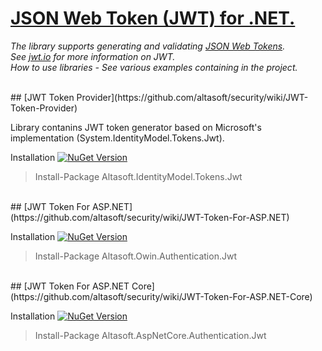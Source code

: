 # [JSON Web Token (JWT) for .NET.](https://github.com/altasoft/security/wiki)

*The library supports generating and validating [JSON Web Tokens](https://tools.ietf.org/html/rfc7519).*  
*See [jwt.io](https://jwt.io) for more information on JWT.*  
*How to use libraries - See various examples containing in the project.*  

<br/>
## [JWT Token Provider](https://github.com/altasoft/security/wiki/JWT-Token-Provider)

Library contanins JWT token generator based on Microsoft's implementation (System.IdentityModel.Tokens.Jwt).

Installation [![NuGet Version](https://img.shields.io/nuget/v/Altasoft.IdentityModel.Tokens.Jwt.svg)](https://www.nuget.org/packages/Altasoft.IdentityModel.Tokens.Jwt)

> Install-Package Altasoft.IdentityModel.Tokens.Jwt

<br/>
## [JWT Token For ASP.NET](https://github.com/altasoft/security/wiki/JWT-Token-For-ASP.NET)

Installation [![NuGet Version](https://img.shields.io/nuget/v/Altasoft.Owin.Authentication.Jwt.svg)](https://www.nuget.org/packages/Altasoft.Owin.Authentication.Jwt.Jwt)

> Install-Package Altasoft.Owin.Authentication.Jwt

<br/>
## [JWT Token For ASP.NET Core](https://github.com/altasoft/security/wiki/JWT-Token-For-ASP.NET-Core)

Installation [![NuGet Version](https://img.shields.io/nuget/v/Altasoft.AspNetCore.Authentication.Jwt.svg)](https://www.nuget.org/packages/Altasoft.AspNetCore.Authentication.Jwt)

> Install-Package Altasoft.AspNetCore.Authentication.Jwt
